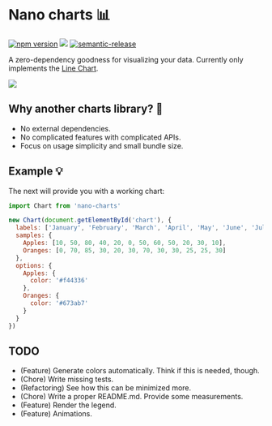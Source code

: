 # Nano charts 📊

[![npm version](https://badge.fury.io/js/nano-charts.svg)](https://badge.fury.io/js/nano-charts)
![](https://travis-ci.org/luchkonikita/nano-charts.svg?branch=master)
[![semantic-release](https://img.shields.io/badge/%20%20%F0%9F%93%A6%F0%9F%9A%80-semantic--release-e10079.svg)](https://github.com/semantic-release/semantic-release)

A zero-dependency goodness for visualizing your data.
Currently only implements the [Line Chart](https://en.wikipedia.org/wiki/Line_chart).

![](https://cdn-std.dprcdn.net/files/acc_99774/0MOtQ4)

## Why another charts library? 🤔

- No external dependencies.
- No complicated features with complicated APIs.
- Focus on usage simplicity and small bundle size.

## Example 💡

The next will provide you with a working chart:

```javascript
import Chart from 'nano-charts'

new Chart(document.getElementById('chart'), {
  labels: ['January', 'February', 'March', 'April', 'May', 'June', 'July', 'August', 'September', 'October', 'November', 'December'],
  samples: {
    Apples: [10, 50, 80, 40, 20, 0, 50, 60, 50, 20, 30, 10],
    Oranges: [0, 70, 85, 30, 20, 30, 70, 30, 30, 25, 25, 30]
  },
  options: {
    Apples: {
      color: '#f44336'
    },
    Oranges: {
      color: '#673ab7'
    }
  }
})
```

## TODO

- (Feature) Generate colors automatically. Think if this is needed, though.
- (Chore) Write missing tests.
- (Refactoring) See how this can be minimized more.
- (Chore) Write a proper README.md. Provide some measurements.
- (Feature) Render the legend.
- (Feature) Animations.

